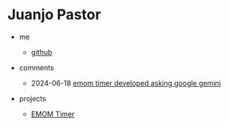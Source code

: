 # Juanjo Pastor

- me
	- [github](https://github.com/juanjopastor)

- comments
	- 2024-06-18 [emom timer developed asking google gemini](/emom-timer-google-gemini)

- projects
	- [EMOM Timer](https://juanjopastor.github.io/emom/)
